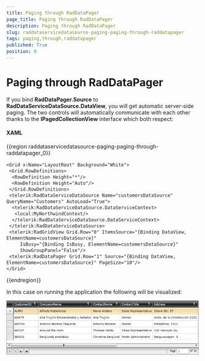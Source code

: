 ```yaml
---
title: Paging through RadDataPager
page_title: Paging through RadDataPager
description: Paging through RadDataPager
slug: raddataservicedatasource-paging-paging-through-raddatapager
tags: paging,through,raddatapager
published: True
position: 0
---
```


# Paging through RadDataPager

If you bind __RadDataPager.Source__ to __RadDataServiceDataSource.DataView__, you will get automatic server-side paging. The two controls will automatically communicate with each other thanks to the __IPagedCollectionView__ interface which both respect:

#### __XAML__

{{region raddataservicedatasource-paging-paging-through-raddatapager_0}}

	<Grid x:Name="LayoutRoot" Background="White">
	 <Grid.RowDefinitions>
	  <RowDefinition Height="*"/>
	  <RowDefinition Height="Auto"/>
	 </Grid.RowDefinitions>
	 <telerik:RadDataServiceDataSource Name="customersDataSource" QueryName="Customers" AutoLoad="True">
	  <telerik:RadDataServiceDataSource.DataServiceContext>
	   <local:MyNorthwindContext/>
	  </telerik:RadDataServiceDataSource.DataServiceContext>
	 </telerik:RadDataServiceDataSource>
	 <telerik:RadGridView Grid.Row="0" ItemsSource="{Binding DataView, ElementName=customersDataSource}" 
	     IsBusy="{Binding IsBusy, ElementName=customersDataSource}" 
	     ShowGroupPanel="False"/>  
	 <telerik:RadDataPager Grid.Row="1" Source="{Binding DataView, ElementName=customersDataSource}" PageSize="10"/>
	</Grid>
{{endregion}}

In this case on running the application the following will be visualized:

![](images/RadDataServiceDataSource_PagingThroughRadDataPager.png)